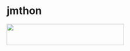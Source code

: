 # jmthon

<p align="left"><a href="https://heroku.com/deploy?template=https://github.com/1aqdqs-AR/roz"> <img src="https://img.shields.io/badge/Deploy%20To%20Heroku-purple?style=for-the-badge&logo=heroku" width="320" height="58.45"/></a></p>
